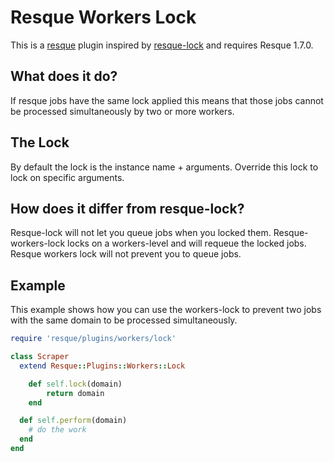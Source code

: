 # Resque Workers Lock
This is a [resque](https://github.com/defunkt/resque) plugin inspired by [resque-lock](https://github.com/defunkt/resque-lock) and requires Resque 1.7.0.

## What does it do?
If resque jobs have the same lock applied this means that those jobs cannot be processed simultaneously by two or more workers.

## The Lock
By default the lock is the instance name + arguments. Override this lock to lock on specific arguments.

## How does it differ from resque-lock?
Resque-lock will not let you queue jobs when you locked them. Resque-workers-lock locks on a workers-level and will requeue the locked jobs. Resque workers lock will not prevent you to queue jobs.

## Example
This example shows how you can use the workers-lock to prevent two jobs with the same domain to be processed simultaneously.
``` ruby
require 'resque/plugins/workers/lock'

class Scraper
  extend Resque::Plugins::Workers::Lock

	def self.lock(domain)
		return domain
	end

  def self.perform(domain)
    # do the work
  end
end
```